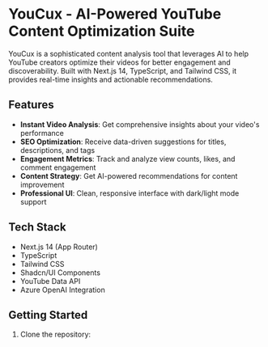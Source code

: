 # YouCux - AI-Powered YouTube Content Optimization Suite

YouCux is a sophisticated content analysis tool that leverages AI to help YouTube creators optimize their videos for better engagement and discoverability. Built with Next.js 14, TypeScript, and Tailwind CSS, it provides real-time insights and actionable recommendations.

## Features

- **Instant Video Analysis**: Get comprehensive insights about your video's performance
- **SEO Optimization**: Receive data-driven suggestions for titles, descriptions, and tags
- **Engagement Metrics**: Track and analyze view counts, likes, and comment engagement
- **Content Strategy**: Get AI-powered recommendations for content improvement
- **Professional UI**: Clean, responsive interface with dark/light mode support

## Tech Stack

- Next.js 14 (App Router)
- TypeScript
- Tailwind CSS
- Shadcn/UI Components
- YouTube Data API
- Azure OpenAI Integration

## Getting Started

1. Clone the repository: